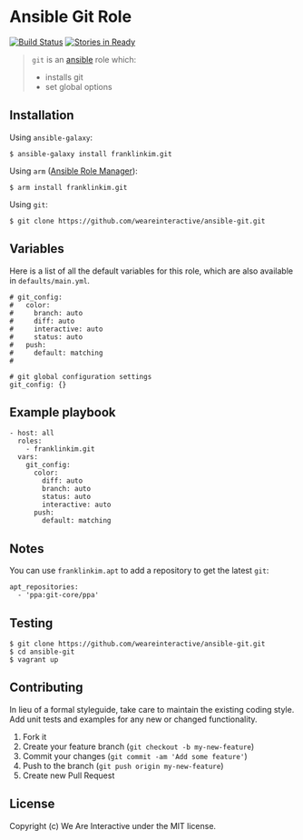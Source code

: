 # Ansible Git Role

[![Build Status](https://travis-ci.org/weareinteractive/ansible-git.png?branch=master)](https://travis-ci.org/weareinteractive/ansible-git)
[![Stories in Ready](https://badge.waffle.io/weareinteractive/ansible-git.svg?label=ready&title=Ready)](http://waffle.io/weareinteractive/ansible-git)

> `git` is an [ansible](http://www.ansible.com) role which: 
> 
> * installs git
> * set global options

## Installation

Using `ansible-galaxy`:

```
$ ansible-galaxy install franklinkim.git
```

Using `arm` ([Ansible Role Manager](https://github.com/mirskytech/ansible-role-manager/)):

```
$ arm install franklinkim.git
```

Using `git`:

```
$ git clone https://github.com/weareinteractive/ansible-git.git
```

## Variables

Here is a list of all the default variables for this role, which are also available in `defaults/main.yml`.

```
# git_config:
#   color:
#     branch: auto
#     diff: auto
#     interactive: auto
#     status: auto
#   push:
#     default: matching
#

# git global configuration settings
git_config: {}
```

## Example playbook

```
- host: all
  roles: 
    - franklinkim.git
  vars:
    git_config:
      color:
        diff: auto
        branch: auto
        status: auto
        interactive: auto
      push:
        default: matching    
```

## Notes

You can use `franklinkim.apt` to add a repository to get the latest `git`:

```
apt_repositories:
  - 'ppa:git-core/ppa'
```

## Testing

```
$ git clone https://github.com/weareinteractive/ansible-git.git
$ cd ansible-git
$ vagrant up
```

## Contributing

In lieu of a formal styleguide, take care to maintain the existing coding style. Add unit tests and examples for any new or changed functionality.

1. Fork it
2. Create your feature branch (`git checkout -b my-new-feature`)
3. Commit your changes (`git commit -am 'Add some feature'`)
4. Push to the branch (`git push origin my-new-feature`)
5. Create new Pull Request

## License
Copyright (c) We Are Interactive under the MIT license.
